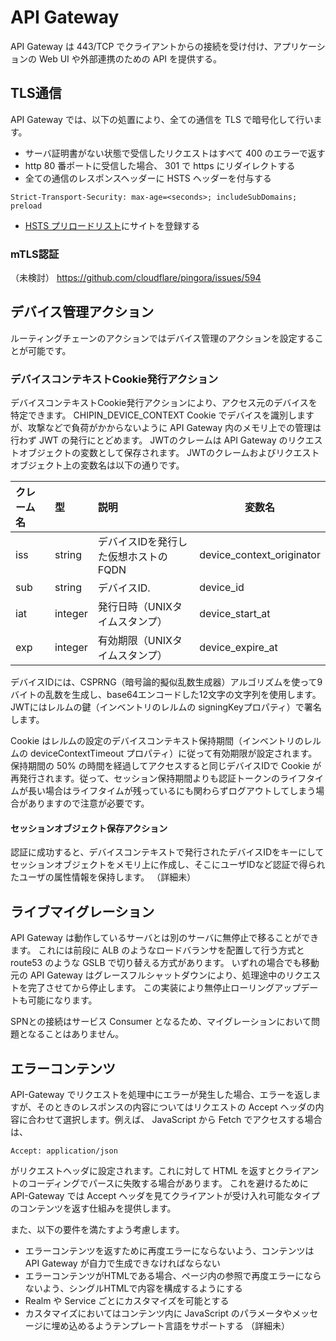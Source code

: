 # API Gateway

API Gateway は 443/TCP でクライアントからの接続を受け付け、アプリケーションの Web UI や外部連携のための API を提供する。

## TLS通信

API Gateway では、以下の処置により、全ての通信を TLS で暗号化して行います。
- サーバ証明書がない状態で受信したリクエストはすべて 400 のエラーで返す
- http 80 番ポートに受信した場合、 301 で https にリダイレクトする
- 全ての通信のレスポンスヘッダーに HSTS ヘッダーを付与する
```
Strict-Transport-Security: max-age=<seconds>; includeSubDomains; preload
```
- [HSTS プリロードリスト](https://hstspreload.org/)にサイトを登録する

### mTLS認証
（未検討）
https://github.com/cloudflare/pingora/issues/594

## デバイス管理アクション

ルーティングチェーンのアクションではデバイス管理のアクションを設定することが可能です。

### デバイスコンテキストCookie発行アクション

デバイスコンテキストCookie発行アクションにより、アクセス元のデバイスを特定できます。
CHIPIN_DEVICE_CONTEXT Cookie でデバイスを識別しますが、攻撃などで負荷がかからないように API Gateway 内のメモリ上での管理は行わず JWT の発行にとどめます。
JWTのクレームは API Gateway のリクエストオブジェクトの変数として保存されます。
JWTのクレームおよびリクエストオブジェクト上の変数名は以下の通りです。

| クレーム名 | 型       | 説明                                |変数名|
|:-----------|:---------|:---------------------------------|---|
| iss        | string   | デバイスIDを発行した仮想ホストのFQDN | device_context_originator |
| sub        | string   | デバイスID.                      | device_id |
| iat        | integer  | 発行日時（UNIXタイムスタンプ）     | device_start_at |
| exp        | integer  | 有効期限（UNIXタイムスタンプ）     | device_expire_at |

デバイスIDには、CSPRNG（暗号論的擬似乱数生成器）アルゴリズムを使って9バイトの乱数を生成し、base64エンコードした12文字の文字列を使用します。
JWTにはレルムの鍵（インベントリのレルムの signingKeyプロパティ）で署名します。

Cookie はレルムの設定のデバイスコンテキスト保持期間（インベントリのレルムの deviceContextTimeout プロパティ）に従って有効期限が設定されます。
保持期間の 50% の時間を経過してアクセスすると同じデバイスIDで Cookie が再発行されます。従って、セッション保持期間よりも認証トークンのライフタイムが長い場合はライフタイムが残っているにも関わらずログアウトしてしまう場合がありますので注意が必要です。

#### セッションオブジェクト保存アクション

認証に成功すると、デバイスコンテキストで発行されたデバイスIDをキーにしてセッションオブジェクトをメモリ上に作成し、そこにユーザIDなど認証で得られたユーザの属性情報を保持します。
（詳細未）

## ライブマイグレーション

API Gateway は動作しているサーバとは別のサーバに無停止で移ることができます。
これには前段に ALB のようなロードバランサを配置して行う方式と route53 のような GSLB で切り替える方式があります。
いずれの場合でも移動元の API Gateway はグレースフルシャットダウンにより、処理途中のリクエストを完了させてから停止します。
この実装により無停止ローリングアップデートも可能になります。

SPNとの接続はサービス Consumer となるため、マイグレーションにおいて問題となることはありません。

## エラーコンテンツ

API-Gateway でリクエストを処理中にエラーが発生した場合、エラーを返しますが、そのときのレスポンスの内容についてはリクエストの Accept ヘッダの内容に合わせて選択します。例えば、 JavaScript から Fetch でアクセスする場合は、
```
Accept: application/json
```
がリクエストヘッダに設定されます。これに対して HTML を返すとクライアントのコーディングでパースに失敗する場合があります。
これを避けるために API-Gateway では Accept ヘッダを見てクライアントが受け入れ可能なタイプのコンテンツを返す仕組みを提供します。

また、以下の要件を満たすよう考慮します。
- エラーコンテンツを返すために再度エラーにならないよう、コンテンツは API Gateway が自力で生成できなければならない
- エラーコンテンツがHTMLである場合、ページ内の参照で再度エラーにならないよう、シングルHTMLで内容を構成するようにする
- Realm や Service ごとにカスタマイズを可能とする
- カスタマイズにおいてはコンテンツ内に JavaScript のパラメータやメッセージに埋め込めるようテンプレート言語をサポートする
（詳細未）
